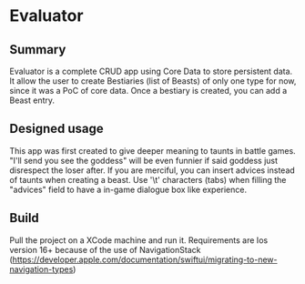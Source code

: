 #  Evaluator

## Summary

Evaluator is a complete CRUD app using Core Data to store persistent data.
It allow the user to create Bestiaries (list of Beasts) of only one type for now, since it was a PoC of core data. Once a bestiary is created, you can add a Beast entry.

## Designed usage

This app was first created to give deeper meaning to taunts in battle games. "I'll send you see the goddess" will be even funnier if said goddess just disrespect the loser after. If you are merciful, you can insert advices instead of taunts when creating a beast. Use '\t' characters (tabs) when filling the "advices" field to have a in-game dialogue box like experience.

## Build

Pull the project on a XCode machine and run it.
Requirements are Ios version 16+ because of the use of NavigationStack (https://developer.apple.com/documentation/swiftui/migrating-to-new-navigation-types)
